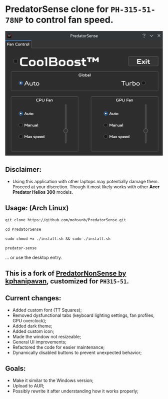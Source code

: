# PredatorSense clone for ```PH-315-51-78NP``` to control fan speed.
![Predator Sense](demo.png)

## Disclaimer:
* Using this application with other laptops may potentially damage them. Proceed at your discretion. Though it most likely works with other **Acer Predator Helios 300** models.
## Usage: (Arch Linux)
```
git clone https://github.com/mohsunb/PredatorSense.git
```
```
cd PredatorSense
```
```
sudo chmod +x ./install.sh && sudo ./install.sh
```
```
predator-sense
```
... or use the desktop entry.

## This is a fork of [PredatorNonSense by kphanipavan](https://github.com/kphanipavan/PredatorNonSense), customized for ```PH315-51```.

## Current changes:
* Added custom font (TT Squares);
* Removed dysfunctional tabs (keyboard lighting settings, fan profiles, GPU overclock);
* Added dark theme;
* Added custom icon;
* Made the window not resizeable;
* General UI improvements;
* Refactored the code for easier maintenance;
* Dynamically disabled buttons to prevent unexpected behavior;

## Goals:
* Make it similar to the Windows version;
* Upload to AUR;
* Possibly rewrite it after understanding how it works properly;
